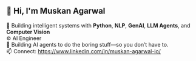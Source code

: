 ## 👋 Hi, I'm Muskan Agarwal

🚀 Building intelligent systems with **Python**, **NLP**, **GenAI**, **LLM Agents**, and **Computer Vision**  
⚙️ AI Engineer  
🧠 Building AI agents to do the boring stuff—so you don’t have to.  
📫 Connect: https://www.linkedin.com/in/muskan-agarwal-io/

